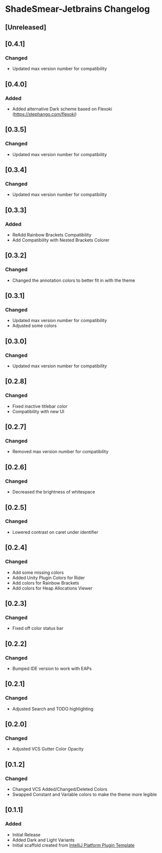 <!-- Keep a Changelog guide -> https://keepachangelog.com -->

# ShadeSmear-Jetbrains Changelog

## [Unreleased]

## [0.4.1]

### Changed

- Updated max version number for compatibility

## [0.4.0]

### Added

- Added alternative Dark scheme based on Flexoki (https://stephango.com/flexoki)

## [0.3.5]

### Changed

- Updated max version number for compatibility

## [0.3.4]

### Changed

- Updated max version number for compatibility

## [0.3.3]

### Added

- ReAdd Rainbow Brackets Compatibility
- Add Compatibility with Nested Brackets Colorer

## [0.3.2]

### Changed

- Changed the annotation colors to better fit in with the theme

## [0.3.1]

### Changed

- Updated max version number for compatibility
- Adjusted some colors

## [0.3.0]

### Changed

- Updated max version number for compatibility

## [0.2.8]

### Changed

- Fixed inactive titlebar color
- Compatibility with new UI

## [0.2.7]

### Changed

- Removed max version number for compatibility

## [0.2.6]

### Changed

- Decreased the brightness of whitespace

## [0.2.5]

### Changed

- Lowered contrast on caret under identifier

## [0.2.4]

### Changed

- Add some missing colors
- Added Unity Plugin Colors for Rider
- Add colors for Rainbow Brackets
- Add colors for Heap Allocations Viewer

## [0.2.3]

### Changed

- Fixed off color status bar

## [0.2.2]

### Changed

- Bumped IDE version to work with EAPs

## [0.2.1]

### Changed

- Adjusted Search and TODO highlighting

## [0.2.0]

### Changed

- Adjusted VCS Gutter Color Opacity

## [0.1.2]

### Changed

- Changed VCS Added/Changed/Deleted Colors
- Swapped Constant and Variable colors to make the theme more legible

## [0.1.1]

### Added

- Initial Release
- Added Dark and Light Variants
- Initial scaffold created
  from [IntelliJ Platform Plugin Template](https://github.com/JetBrains/intellij-platform-plugin-template)
